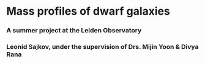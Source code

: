 # Mass profiles of dwarf galaxies
### A summer project at the Leiden Observatory
### Leonid Sajkov, under the supervision of Drs. Mijin Yoon & Divya Rana
